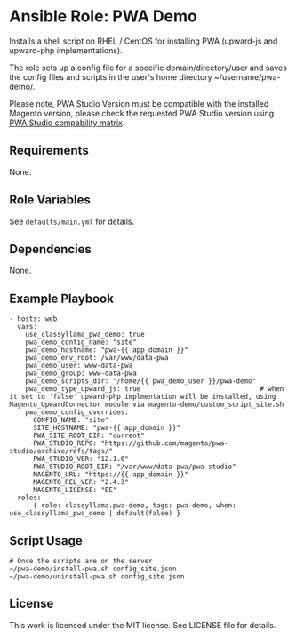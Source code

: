 # Ansible Role: PWA Demo

Installs a shell script on RHEL / CentOS for installing PWA (upward-js and upward-php implementations).

The role sets up a config file for a specific domain/directory/user and saves the config files and scripts in the user's home directory ~/username/pwa-demo/.

Please note, PWA Studio Version must be compatible with the installed Magento version, please check the requested PWA Studio version using [PWA Studio compability matrix](https://magento.github.io/pwa-studio/technologies/magento-compatibility/).

## Requirements

None.

## Role Variables

See `defaults/main.yml` for details.

## Dependencies

None.

## Example Playbook

    - hosts: web
      vars:
        use_classyllama_pwa_demo: true
        pwa_demo_config_name: "site"
        pwa_demo_hostname: "pwa-{{ app_domain }}"
        pwa_demo_env_root: /var/www/data-pwa
        pwa_demo_user: www-data-pwa
        pwa_demo_group: www-data-pwa
        pwa_demo_scripts_dir: "/home/{{ pwa_demo_user }}/pwa-demo"
        pwa_demo_type_upward_js: true                              # when it set to 'false' upward-php implmentation will be installed, using Magento_UpwardConnector module via magento-demo/custom_script_site.sh
        pwa_demo_config_overrides:
          CONFIG_NAME: "site"
          SITE_HOSTNAME: "pwa-{{ app_domain }}"
          PWA_SITE_ROOT_DIR: "current"
          PWA_STUDIO_REPO: "https://github.com/magento/pwa-studio/archive/refs/tags/"
          PWA_STUDIO_VER: "12.1.0"
          PWA_STUDIO_ROOT_DIR: "/var/www/data-pwa/pwa-studio"
          MAGENTO_URL: "https://{{ app_domain }}"
          MAGENTO_REL_VER: "2.4.3"
          MAGENTO_LICENSE: "EE"
      roles:
        - { role: classyllama.pwa-demo, tags: pwa-demo, when: use_classyllama_pwa_demo | default(false) }

## Script Usage

    # Once the scripts are on the server
    ~/pwa-demo/install-pwa.sh config_site.json
    ~/pwa-demo/uninstall-pwa.sh config_site.json

## License

This work is licensed under the MIT license. See LICENSE file for details.
